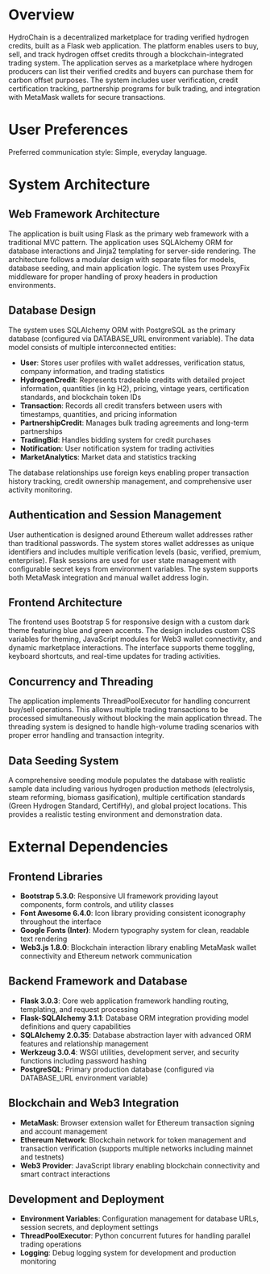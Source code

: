 # Overview

HydroChain is a decentralized marketplace for trading verified hydrogen credits, built as a Flask web application. The platform enables users to buy, sell, and track hydrogen offset credits through a blockchain-integrated trading system. The application serves as a marketplace where hydrogen producers can list their verified credits and buyers can purchase them for carbon offset purposes. The system includes user verification, credit certification tracking, partnership programs for bulk trading, and integration with MetaMask wallets for secure transactions.

# User Preferences

Preferred communication style: Simple, everyday language.

# System Architecture

## Web Framework Architecture
The application is built using Flask as the primary web framework with a traditional MVC pattern. The application uses SQLAlchemy ORM for database interactions and Jinja2 templating for server-side rendering. The architecture follows a modular design with separate files for models, database seeding, and main application logic. The system uses ProxyFix middleware for proper handling of proxy headers in production environments.

## Database Design
The system uses SQLAlchemy ORM with PostgreSQL as the primary database (configured via DATABASE_URL environment variable). The data model consists of multiple interconnected entities:

- **User**: Stores user profiles with wallet addresses, verification status, company information, and trading statistics
- **HydrogenCredit**: Represents tradeable credits with detailed project information, quantities (in kg H2), pricing, vintage years, certification standards, and blockchain token IDs
- **Transaction**: Records all credit transfers between users with timestamps, quantities, and pricing information
- **PartnershipCredit**: Manages bulk trading agreements and long-term partnerships
- **TradingBid**: Handles bidding system for credit purchases
- **Notification**: User notification system for trading activities
- **MarketAnalytics**: Market data and statistics tracking

The database relationships use foreign keys enabling proper transaction history tracking, credit ownership management, and comprehensive user activity monitoring.

## Authentication and Session Management
User authentication is designed around Ethereum wallet addresses rather than traditional passwords. The system stores wallet addresses as unique identifiers and includes multiple verification levels (basic, verified, premium, enterprise). Flask sessions are used for user state management with configurable secret keys from environment variables. The system supports both MetaMask integration and manual wallet address login.

## Frontend Architecture
The frontend uses Bootstrap 5 for responsive design with a custom dark theme featuring blue and green accents. The design includes custom CSS variables for theming, JavaScript modules for Web3 wallet connectivity, and dynamic marketplace interactions. The interface supports theme toggling, keyboard shortcuts, and real-time updates for trading activities.

## Concurrency and Threading
The application implements ThreadPoolExecutor for handling concurrent buy/sell operations. This allows multiple trading transactions to be processed simultaneously without blocking the main application thread. The threading system is designed to handle high-volume trading scenarios with proper error handling and transaction integrity.

## Data Seeding System
A comprehensive seeding module populates the database with realistic sample data including various hydrogen production methods (electrolysis, steam reforming, biomass gasification), multiple certification standards (Green Hydrogen Standard, CertifHy), and global project locations. This provides a realistic testing environment and demonstration data.

# External Dependencies

## Frontend Libraries
- **Bootstrap 5.3.0**: Responsive UI framework providing layout components, form controls, and utility classes
- **Font Awesome 6.4.0**: Icon library providing consistent iconography throughout the interface
- **Google Fonts (Inter)**: Modern typography system for clean, readable text rendering
- **Web3.js 1.8.0**: Blockchain interaction library enabling MetaMask wallet connectivity and Ethereum network communication

## Backend Framework and Database
- **Flask 3.0.3**: Core web application framework handling routing, templating, and request processing
- **Flask-SQLAlchemy 3.1.1**: Database ORM integration providing model definitions and query capabilities
- **SQLAlchemy 2.0.35**: Database abstraction layer with advanced ORM features and relationship management
- **Werkzeug 3.0.4**: WSGI utilities, development server, and security functions including password hashing
- **PostgreSQL**: Primary production database (configured via DATABASE_URL environment variable)

## Blockchain and Web3 Integration
- **MetaMask**: Browser extension wallet for Ethereum transaction signing and account management
- **Ethereum Network**: Blockchain network for token management and transaction verification (supports multiple networks including mainnet and testnets)
- **Web3 Provider**: JavaScript library enabling blockchain connectivity and smart contract interactions

## Development and Deployment
- **Environment Variables**: Configuration management for database URLs, session secrets, and deployment settings
- **ThreadPoolExecutor**: Python concurrent futures for handling parallel trading operations
- **Logging**: Debug logging system for development and production monitoring